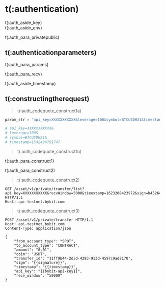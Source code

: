 # t(:authentication)
<aside class="notice">
t(:auth_aside_key)
</aside>

<aside class="notice">
t(:auth_aside_env)
</aside>

t(:auth_para_privatepublic)

## t(:authenticationparameters)

t(:auth_para_params)

t(:auth_para_recv)

<aside class="warning">
t(:auth_aside_timestamp)
</aside>

## t(:constructingtherequest)
> t(:auth_codequote_construct1a)

```python
param_str = "api_key=XXXXXXXXXXX&leverage=100&symbol=BTCUSDH21&timestamp=1542434791747"

# api_key=XXXXXXXXXXX&
# leverage=100&
# symbol=BTCUSDH21&
# timestamp=1542434791747
```

> t(:auth_codequote_construct1b)

t(:auth_para_construct1)
<div></div>

t(:auth_para_construct2)
> t(:auth_codequote_construct2)

```http
GET /asset/v1/private/transfer/list?api_key=XXXXXXXXXXX&recvWindow=5000&timestamp=1623208423972&sign=b452640c21a2c9eaec30d24a9bce1a9660d1fb9d07ccc0d623a2a4fca0940095 HTTP/1.1
Host: api-testnet.bybit.com
```

> t(:auth_codequote_construct3)

```http
POST /asset/v1/private/transfer HTTP/1.1
Host: api-testnet.bybit.com
Content-Type: application/json

{
    "from_account_type": "SPOT",
    "to_account_type": "CONTRACT",
    "amount": "0.01",
    "coin": "USDT",
    "transfer_id": "11ff9b44-2d5d-4293-913d-4597c9ad2170",
    "sign": "{{signature}}",
    "timestamp": "{{timestamp}}",
    "api_key": "{{bybit-api-key}}",
    "recv_window": "50000"
}
